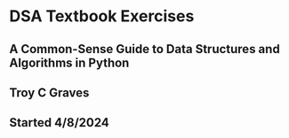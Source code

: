 # DSA Textbook Exercises
## A Common-Sense Guide to Data Structures and Algorithms in Python

## Troy C Graves
## Started 4/8/2024
